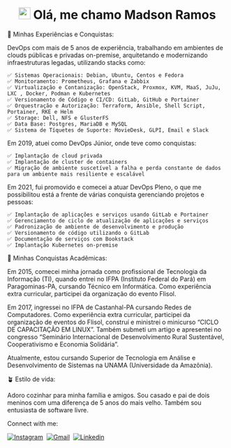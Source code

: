 <h1 align="center"><img src="https://media.giphy.com/media/hvRJCLFzcasrR4ia7z/giphy.gif" width=27px height=27px></img> Olá, me chamo Madson Ramos</h1>

🏁 Minhas Experiências e Conquistas:

DevOps com mais de 5 anos de experiência, trabalhando em ambientes de clouds públicas e privadas on-premise, arquitetando e modernizando infraestruturas legadas, utilizando stacks como:
```
✅ Sistemas Operacionais: Debian, Ubuntu, Centos e Fedora
✅ Monitoramento: Prometheus, Grafana e Zabbix
✅ Virtualização e Contanização: OpenStack, Proxmox, KVM, MaaS, JuJu, LXC , Docker, Podman e Kubernetes
✅ Versionamento de Código e CI/CD: GitLab, GitHub e Portainer
✅ Orquestração e Autorização: Terraform, Ansible, Shell Script, Portainer, RKE e Helm
✅ Storage: Dell, NFS e GlusterFS
✅ Data Base: Postgres, MariaDB e MySQL
✅ Sistema de Tíquetes de Suporte: MovieDesk, GLPI, Email e Slack
```

Em 2019, atuei como DevOps Júnior, onde teve como conquistas:
```
✅ Implantação de cloud privada
✅ Implantação de cluster de containers
✅ Migração de ambiente suscetível a falha e perda constante de dados para um ambiente mais resiliente e escalável
```
Em 2021, fui promovido e comecei a atuar DevOps Pleno, o que me possibilitou está a frente de várias conquista gerenciando projetos e pessoas:
```
✅ Implantação de aplicações e serviços usando GitLab e Portainer
✅ Gerenciamento de ciclo de atualização de aplicações e serviços
✅ Padronização de ambiente de desenvolvimento e produção
✅ Versionamento de código utilizando o GitLab
✅ Documentação de serviços com Bookstack
✅ Implantação Kubernetes on-premise
```

🏁 Minhas Conquistas Acadêmicas:

Em 2015, comecei minha jornada como profissional de Tecnologia da Informação (TI), quando entrei no IFPA (Instituto Federal do Pará) em Paragominas-PA, cursando Técnico em Informática. Como experiência extra curricular, participei da organização do evento Flisol.

Em 2017, ingressei no IFPA de Castanhal-PA cursando Redes de Computadores. Como experiência extra curricular, participei da organização de eventos do Flisol, construí e ministrei o minicurso “CICLO DE CAPACITAÇÃO EM LINUX”. Também submeti um artigo e apresentei no congresso “Seminário Internacional de Desenvolvimento Rural Sustentável, Cooperativismo e Economia Solidária”.

Atualmente, estou cursando Superior de Tecnologia em Análise e Desenvolvimento de Sistemas na UNAMA (Universidade da Amazônia).

🪴 Estilo de vida:

Adoro cozinhar para minha família e amigos. Sou casado e pai de dois meninos com uma diferença de 5 anos do mais velho. Também sou entusiasta de software livre.

Connect with me:

[![Instagram](https://img.shields.io/badge/Instagram-E4405F?style=for-the-badge&logo=instagram&logoColor=white)](https://www.instagram.com/_madson.ramos/)&nbsp;
[![Gmail](https://img.shields.io/badge/Gmail-D14836?style=for-the-badge&logo=gmail&logoColor=white)](https://mail.google.com/mail/u/0/?fs=1&to=madson.adm7@gmail.com&su=Contato+-+via+perfil+github&body=Ol%C3%A1+Madson+Tudo+bem?&tf=cm)&nbsp;
[![Linkedin](https://img.shields.io/badge/LinkedIn-0077B5?style=for-the-badge&logo=linkedin&logoColor=white)](https://www.linkedin.com/in/madson-ramos/)&nbsp;
